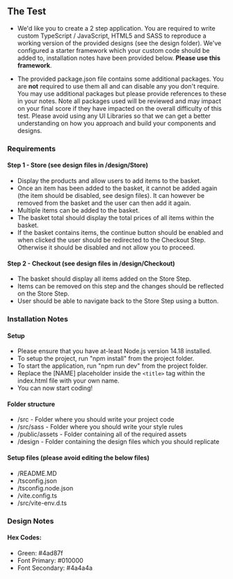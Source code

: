 ## The Test

-   We'd like you to create a 2 step application. You are required to write custom TypeScript / JavaScript, HTML5 and SASS to reproduce a working version of the provided designs (see the design folder). We've configured a starter framework which your custom code should be added to, installation notes have been provided below. **Please use this framework**.

-   The provided package.json file contains some additional packages. You are **not** required to use them all and can disable any you don't require. You may use additional packages but please provide references to these in your notes. Note all packages used will be reviewed and may impact on your final score if they have impacted on the overall difficulty of this test. Please avoid using any UI Libraries so that we can get a better understanding on how you approach and build your components and designs.

### Requirements

#### Step 1 - Store (see design files in /design/Store)

-   Display the products and allow users to add items to the basket.
-   Once an item has been added to the basket, it cannot be added again (the item should be disabled, see design files). It can however be removed from the basket and the user can then add it again.
-   Multiple items can be added to the basket.
-   The basket total should display the total prices of all items within the basket.
-   If the basket contains items, the continue button should be enabled and when clicked the user should be redirected to the Checkout Step. Otherwise it should be disabled and not allow you to proceed.

#### Step 2 - Checkout (see design files in /design/Checkout)

-   The basket should display all items added on the Store Step.
-   Items can be removed on this step and the changes should be reflected on the Store Step.
-   User should be able to navigate back to the Store Step using a button.

### Installation Notes

#### Setup

-   Please ensure that you have at-least Node.js version 14.18 installed.
-   To setup the project, run "npm install" from the project folder.
-   To start the application, run "npm run dev" from the project folder.
-   Replace the [NAME] placeholder inside the `<title>` tag within the index.html file with your own name.
-   You can now start coding!

#### Folder structure

-   /src - Folder where you should write your project code
-   /src/sass - Folder where you should write your style rules
-   /public/assets - Folder containing all of the required assets
-   /design - Folder containing the design files which you should replicate

#### Setup files (please avoid editing the below files)

-   /README.MD
-   /tsconfig.json
-   /tsconfig.node.json
-   /vite.config.ts
-   /src/vite-env.d.ts

### Design Notes

#### Hex Codes:

-   Green: #4ad87f
-   Font Primary: #010000
-   Font Secondary: #4a4a4a
